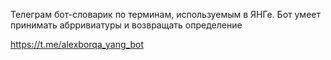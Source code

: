 Телеграм бот-словарик по терминам, используемым в ЯНГе.
Бот умеет принимать абрривиатуры и возвращать определение

https://t.me/alexborqa_yang_bot
